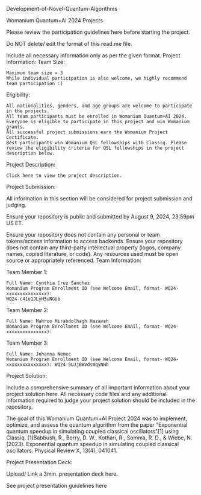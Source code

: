 Development-of-Novel-Quantum-Algorithms

Womanium Quantum+AI 2024 Projects

Please review the participation guidelines here before starting the project.

Do NOT delete/ edit the format of this read.me file.

Include all necessary information only as per the given format.
Project Information:
Team Size:

    Maximum team size = 3
    While individual participation is also welcome, we highly recommend team participation :)

Eligibility:

    All nationalities, genders, and age groups are welcome to participate in the projects.
    All team participants must be enrolled in Womanium Quantum+AI 2024.
    Everyone is eligible to participate in this project and win Womanium grants.
    All successful project submissions earn the Womanium Project Certificate.
    Best participants win Womanium QSL fellowships with Classiq. Please review the eligibility criteria for QSL fellowships in the project description below.

Project Description:

    Click here to view the project description.

Project Submission:

All information in this section will be considered for project submission and judging.

Ensure your repository is public and submitted by August 9, 2024, 23:59pm US ET.

Ensure your repository does not contain any personal or team tokens/access information to access backends. Ensure your repository does not contain any third-party intellectual property (logos, company names, copied literature, or code). Any resources used must be open source or appropriately referenced.
Team Information:

Team Member 1:

    Full Name: Cynthia Cruz Sanchez
    Womanium Program Enrollment ID (see Welcome Email, format- WQ24-xxxxxxxxxxxxxxx):
    WQ24-c41u1JLyH5uNGUb

Team Member 2:

    Full Name: Mahroo Mirabdolhagh Hazaveh
    Womanium Program Enrollment ID (see Welcome Email, format- WQ24-xxxxxxxxxxxxxxx):

Team Member 3: 

    Full Name: Johanna Nemec
    Womanium Program Enrollment ID (see Welcome Email, format- WQ24-xxxxxxxxxxxxxxx): WQ24-5UJjBWVdsWqyNHh

Project Solution:

Include a comprehensive summary of all important information about your project solution here. All necessary code files and any additional information required to judge your project solution should be included in the repository.

The goal of this Womanium Quantum+AI Project 2024 was to implement, optimize, and assess the quantum algorithm from the paper "Exponential quantum speedup in simulating coupled classical oscillators"[1] using Classiq. 
[1]Babbush, R., Berry, D. W., Kothari, R., Somma, R. D., & Wiebe, N. (2023). Exponential quantum speedup in simulating coupled classical oscillators. Physical Review X, 13(4), 041041.

Project Presentation Deck:

Upload/ Link a 3min. presentation deck here.

See project presentation guidelines here
